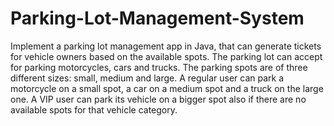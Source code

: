 # Parking-Lot-Management-System

Implement a parking lot management app in Java, that can generate tickets for vehicle owners based on the available spots. The parking lot can accept for parking motorcycles, cars and trucks. The parking spots are of three different sizes: small, medium and large. A regular user can park a motorcycle on a small spot, a car on a medium spot and a truck on the large one. A VIP user can park its vehicle on a bigger spot also if there are no available spots for that vehicle category.
